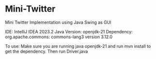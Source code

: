 # Mini-Twitter
Mini Twitter Implementation using Java Swing as GUI

IDE: IntelliJ IDEA 2023.2
Java Version: openjdk-21
Dependency: org.apache.commons: commons-lang3 version 3.12.0

To use: Make sure you are running java openjdk-21 and run mvn install to get the dependency. Then run Driver.java
